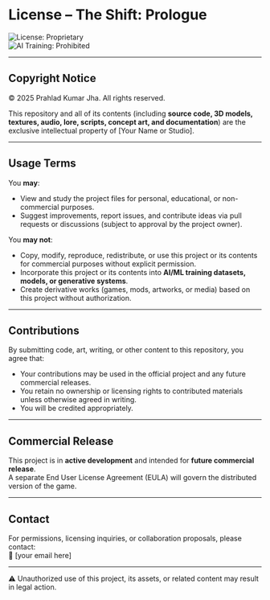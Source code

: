 # License – The Shift: Prologue  

![License: Proprietary](https://img.shields.io/badge/License-All%20Rights%20Reserved-red.svg)  
![AI Training: Prohibited](https://img.shields.io/badge/AI%20Training-Prohibited-black.svg)  

---

## Copyright Notice  
© 2025 Prahlad Kumar Jha. All rights reserved.  

This repository and all of its contents (including **source code, 3D models, textures, audio, lore, scripts, concept art, and documentation**) are the exclusive intellectual property of [Your Name or Studio].  

---

## Usage Terms  
You **may**:  
- View and study the project files for personal, educational, or non-commercial purposes.  
- Suggest improvements, report issues, and contribute ideas via pull requests or discussions (subject to approval by the project owner).  

You **may not**:  
- Copy, modify, reproduce, redistribute, or use this project or its contents for commercial purposes without explicit permission.  
- Incorporate this project or its contents into **AI/ML training datasets, models, or generative systems**.  
- Create derivative works (games, mods, artworks, or media) based on this project without authorization.  

---

## Contributions  
By submitting code, art, writing, or other content to this repository, you agree that:  
- Your contributions may be used in the official project and any future commercial releases.  
- You retain no ownership or licensing rights to contributed materials unless otherwise agreed in writing.  
- You will be credited appropriately.  

---

## Commercial Release  
This project is in **active development** and intended for **future commercial release**.  
A separate End User License Agreement (EULA) will govern the distributed version of the game.  

---

## Contact  
For permissions, licensing inquiries, or collaboration proposals, please contact:  
📧 [your email here]  

---

⚠️ Unauthorized use of this project, its assets, or related content may result in legal action.  

